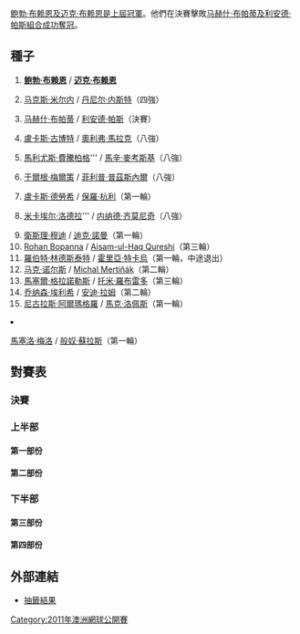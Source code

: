 [鲍勃·布赖恩及](../Page/鲍勃·布赖恩.md "wikilink")[迈克·布赖恩是上屆冠軍](../Page/迈克·布赖恩.md "wikilink")。他們在決賽擊敗[马赫什·布帕蒂及](../Page/马赫什·布帕蒂.md "wikilink")[利安德·帕斯組合成功奪冠](../Page/利安德·帕斯.md "wikilink")。

## 種子

1.  **[鲍勃·布赖恩](../Page/鲍勃·布赖恩.md "wikilink")** /
    **[迈克·布赖恩](../Page/迈克·布赖恩.md "wikilink")**

2.  [马克斯·米尔内](../Page/马克斯·米尔内.md "wikilink") /
    [丹尼尔·内斯特](../Page/丹尼尔·内斯特.md "wikilink")（四強）

3.  [马赫什·布帕蒂](../Page/马赫什·布帕蒂.md "wikilink") /
    [利安德·帕斯](../Page/利安德·帕斯.md "wikilink")（決賽）

4.  [盧卡斯·古博特](../Page/盧卡斯·古博特.md "wikilink") /
    [奧利弗·馬拉克](../Page/奧利弗·馬拉克.md "wikilink")（八強）

5.  [馬利尤斯·費騰柏格](../Page/馬利尤斯·費騰柏格.md "wikilink")''' /
    [馬辛·麥考斯基](../Page/馬辛·麥考斯基.md "wikilink")（八強）

6.  [于爾根·梅爾策](../Page/于爾根·梅爾策.md "wikilink") /
    [菲利普·普茲斯內爾](../Page/菲利普·普茲斯內爾.md "wikilink")（八強）

7.  [盧卡斯·德勞希](../Page/盧卡斯·德勞希.md "wikilink") /
    [保羅·杭利](../Page/保羅·杭利.md "wikilink")（第一輪）

8.  [米卡埃尔·洛德拉](../Page/米卡埃尔·洛德拉.md "wikilink")''' /
    [内纳德·齐莫尼奇](../Page/内纳德·齐莫尼奇.md "wikilink")（八強）

<!-- end list -->

9.   [衛斯理·穆迪](../Page/衛斯理·穆迪.md "wikilink") /
    [迪克·諾曼](../Page/迪克·諾曼.md "wikilink")（第一輪）
10.  [Rohan Bopanna](../Page/Rohan_Bopanna.md "wikilink") /
    [Aisam-ul-Haq
    Qureshi](../Page/Aisam-ul-Haq_Qureshi.md "wikilink")（第三輪）
11.  [羅伯特·林德斯泰特](../Page/羅伯特·林德斯泰特.md "wikilink") /
    [霍里亞·特卡烏](../Page/霍里亞·特卡烏.md "wikilink")（第一輪，中途退出）
12.  [马克·诺尔斯](../Page/马克·诺尔斯.md "wikilink") /  [Michal
    Mertiňák](../Page/Michal_Mertiňák.md "wikilink")（第二輪）
13.  [馬塞爾·格拉諾勒斯](../Page/馬塞爾·格拉諾勒斯.md "wikilink") /
    [托米·羅布雷多](../Page/托米·羅布雷多.md "wikilink")（第三輪）
14.  [乔纳森·埃利希](../Page/乔纳森·埃利希.md "wikilink") /
    [安迪·拉姆](../Page/安迪·拉姆.md "wikilink")（第二輪）
15.  [尼古拉斯·阿爾瑪格羅](../Page/尼古拉斯·阿爾瑪格羅.md "wikilink") /
    [馬克·洛佩斯](../Page/馬克·洛佩斯.md "wikilink")（第一輪）

<li>

[馬塞洛·梅洛](../Page/馬塞洛·梅洛.md "wikilink") /
[般奴·蘇拉斯](../Page/般奴·蘇拉斯.md "wikilink")（第一輪）

## 對賽表

### 決賽

### 上半部

#### 第一部份

#### 第二部份

### 下半部

#### 第三部份

#### 第四部份

## 外部連結

  - [抽籤結果](https://web.archive.org/web/20081117113321/http://www.australianopen.com/en_AU/scores/draws/md/mddraw.pdf)

<references />

[Category:2011年澳洲網球公開賽](https://zh.wikipedia.org/wiki/Category:2011年澳洲網球公開賽 "wikilink")